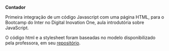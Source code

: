 **Contador**

Primeira integração de um código Javascript com uma página HTML, para o Bootcamp do Inter no Digital Inovation One, aula introdutória sobre JavaScript.

O código html e a stylesheet foram baseadas no modelo disponibilizado pela professora, em seu [repositório](https://github.com/stebsnusch/basecamp-javascript/blob/main/introducao-ao-javascript/contador/README.md).
